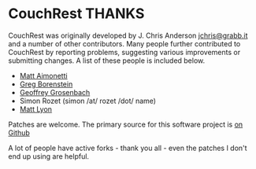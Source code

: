 CouchRest THANKS
=====================

CouchRest was originally developed by J. Chris Anderson <jchris@grabb.it>
and a number of other contributors. Many people further contributed to 
CouchRest by reporting problems, suggesting various improvements or submitting
changes. A list of these people is included below.

 * [Matt Aimonetti](http://merbist.com/about/)
 * [Greg Borenstein](http://ideasfordozens.com)
 * [Geoffrey Grosenbach](http://nubyonrails.com/)
 * Simon Rozet (simon /at/ rozet /dot/ name)
 * [Matt Lyon](http://mattly.tumblr.com/)
 
Patches are welcome. The primary source for this software project is [on Github](http://github.com/jchris/couchrest/tree/master)

A lot of people have active forks - thank you all - even the patches I don't end up using are helpful.
